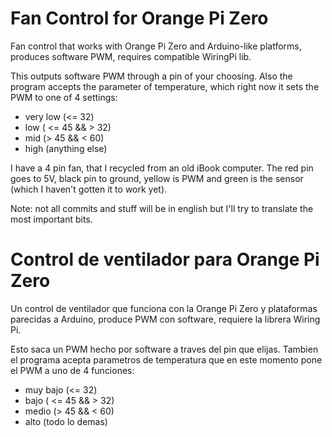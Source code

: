 # Fan Control for Orange Pi Zero
Fan control that works with Orange Pi Zero and Arduino-like platforms, produces software PWM, requires compatible WiringPi lib.

This outputs software PWM through a pin of your choosing. Also the program accepts the parameter of temperature, which right now it sets the PWM to one of 4 settings: 

- very low (<= 32)
- low ( <= 45 && > 32)
- mid (> 45 && < 60)
- high (anything else)


I have a 4 pin fan, that I recycled from an old iBook computer. The red pin goes to 5V, black pin to ground, yellow is PWM and green is the sensor (which I haven't gotten it to work yet).

Note: not all commits and stuff will be in english but I'll try to translate the most important bits.

# Control de ventilador para Orange Pi Zero
Un control de ventilador que funciona con la Orange Pi Zero y plataformas parecidas a Arduino, produce PWM con software, requiere la librera Wiring Pi.

Esto saca un PWM hecho por software a traves del pin que elijas. Tambien el programa acepta parametros de temperatura que en este momento pone el PWM a uno de 4 funciones:

- muy bajo (<= 32)
- bajo ( <= 45 && > 32)
- medio (> 45 && < 60)
- alto (todo lo demas)


